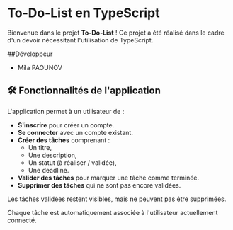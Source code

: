 # To-Do-List en TypeScript

Bienvenue dans le projet **To-Do-List** ! Ce projet a été réalisé dans le cadre d'un devoir nécessitant l'utilisation de TypeScript.

##Développeur
- Mila PAOUNOV

## 🛠 Fonctionnalités de l'application

L'application permet à un utilisateur de :
- **S'inscrire** pour créer un compte.  
- **Se connecter** avec un compte existant.  
- **Créer des tâches** comprenant :  
  - Un titre,
  - Une description,
  - Un statut (à réaliser / validée),
  - Une deadline.  
- **Valider des tâches** pour marquer une tâche comme terminée.  
- **Supprimer des tâches** qui ne sont pas encore validées.  

Les tâches validées restent visibles, mais ne peuvent pas être supprimées.  

Chaque tâche est automatiquement associée à l'utilisateur actuellement connecté.  
